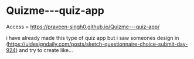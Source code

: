 # Quizme---quiz-app
Access = https://praveen-singh0.github.io/Quizme---quiz-app/

i have already made this type of quiz app but i saw someones design in (https://uidesigndaily.com/posts/sketch-questionnaire-choice-submit-day-924) 
and try to create like...
